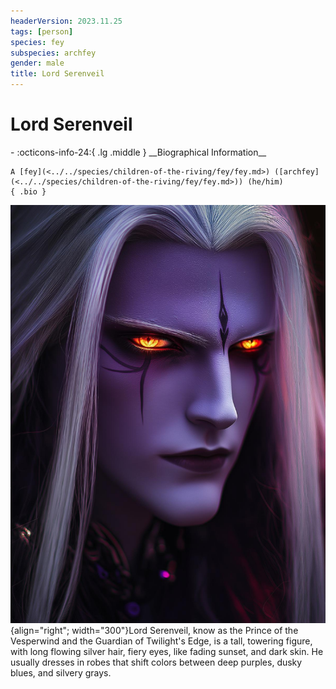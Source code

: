 ```yaml
---
headerVersion: 2023.11.25
tags: [person]
species: fey
subspecies: archfey
gender: male
title: Lord Serenveil
---
```

# Lord Serenveil
<div class="grid cards ext-narrow-margin ext-one-column" markdown>
- :octicons-info-24:{ .lg .middle } __Biographical Information__

    A [fey](<../../species/children-of-the-riving/fey/fey.md>) ([archfey](<../../species/children-of-the-riving/fey/fey.md>)) (he/him)  
    { .bio }

</div>


![Lord Serenveil](../../assets/lord-serenveil.jpg){align="right"; width="300"}Lord Serenveil, know as the Prince of the Vesperwind and the Guardian of Twilight's Edge, is a tall, towering figure, with long flowing silver hair, fiery eyes, like fading sunset, and dark skin. He usually dresses in robes that shift colors between deep purples, dusky blues, and silvery grays.



